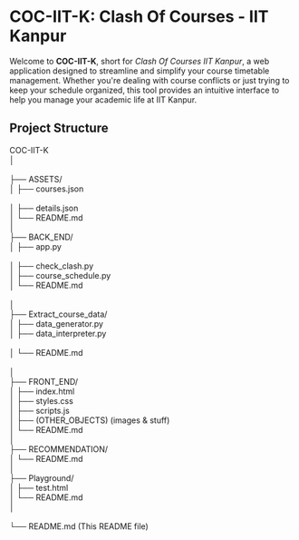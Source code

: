 # COC-IIT-K: Clash Of Courses - IIT Kanpur

Welcome to **COC-IIT-K**, short for *Clash Of Courses IIT Kanpur*, a web application designed to streamline and simplify your course timetable management. Whether you're dealing with course conflicts or just trying to keep your schedule organized, this tool provides an intuitive interface to help you manage your academic life at IIT Kanpur.

## Project Structure

COC-IIT-K <br/>
│ <br/>    
├── ASSETS/ <br/>
│   ├── courses.json <br/>      
│   ├── details.json <br/>
│   └── README.md    <br/>
│ <br/>
├── BACK_END/ <br/>
│   ├── app.py <br/>        
│   ├── check_clash.py <br/>
│   ├── course_schedule.py <br/>
│   └── README.md <br/>        
│ <br/>
├── Extract_course_data/ <br/>
│   ├── data_generator.py <br/>
│   ├── data_interpreter.py <br/>  
│   └── README.md <br/>          
│ <br/>
├── FRONT_END/ <br/>
│   ├── index.html <br/>
│   ├── styles.css <br/>
│   ├── scripts.js <br/>
│   ├── (OTHER_OBJECTS)     (images & stuff) <br/>
│   └── README.md <br/> 
│ <br/>
├── RECOMMENDATION/ <br/>
│   └── README.md <br/> 
│ <br/>
├── Playground/ <br/>
│   ├── test.html <br/>
│   └── README.md <br/>
│ <br/>    
└── README.md               (This README file) <br/>
